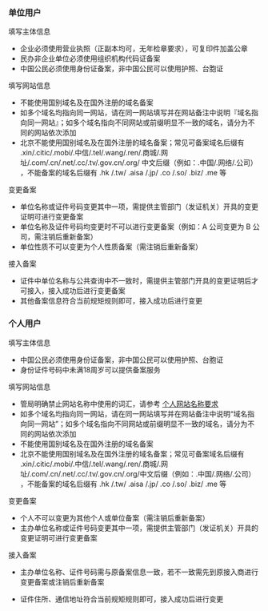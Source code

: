 

### 单位用户

填写主体信息
* 企业必须使用营业执照（正副本均可，无年检章要求），可复印件加盖公章
* 民办非企业单位必须使用组织机构代码证备案
* 中国公民必须使用身份证备案，非中国公民可以使用护照、台胞证

填写网站信息
* 不能使用国别域名及在国外注册的域名备案
* 如多个域名均指向同一网站，请在同一网站填写并在网站备注中说明『域名指向同一网站』；如多个域名指向不同网站或前缀明显不一致的域名，请分为不同的网站依次添加
* 北京不能使用国别域名及在国外注册的域名备案；常见可备案域名后缀有 .xin/.citic/.mobi/.中信/.tel/.wang/.ren/.商城/.网址/.com/.cn/.net/.cc/.tv/.gov.cn/.org/ 中文后缀（例如：.中国/.网络/.公司） ，不能备案的域名后缀有 .hk /.tw/ .aisa /.jp/ .co /.so/ .biz/ .me 等

变更备案
* 单位名称或证件号码变更其中一项，需提供主管部门（发证机关）开具的变更证明可进行变更备案
* 单位名称及证件号码均变更时不可以进行变更备案（例如：A 公司变更为 B 公司，需注销后重新备案）
* 单位性质不可以变更为个人性质备案（需注销后重新备案）

接入备案

* 证件中单位名称与公共查询中不一致时，需提供主管部门开具的变更证明后才可接入，接入成功后进行变更备案
* 其他备案信息符合当前规矩规则即可，接入成功后进行变更

### 个人用户

填写主体信息

* 中国公民必须使用身份证备案，非中国公民可以使用护照、台胞证
* 身份证件号码中未满18周岁可以提供备案服务

填写网站信息

* 管局明确禁止网站名称中使用的词汇，请参考 [个人网站名称要求][1]
* 如多个域名均指向同一网站，请在同一网站填写并在网站备注中说明“域名指向同一网站”；如多个域名指向不同网站或前缀明显不一致的域名，请分为不同的网站依次添加
* 不能使用国别域名及在国外注册的域名备案
* 北京不能使用国别域名及在国外注册的域名备案；常见可备案域名后缀有 .xin/.citic/.mobi/.中信/.tel/.wang/.ren/.商城/.网址/.com/.cn/.net/.cc/.tv/.gov.cn/.org/中文后缀（例如：.中国/.网络/.公司） ，不能备案的域名后缀有 .hk /.tw/ .aisa /.jp/ .co /.so/ .biz/ .me 等
 
变更备案

* 个人不可以变更为其他个人或单位备案（需注销后重新备案）
* 主办单位名称或证件号码变更其中一项，需提供主管部门（发证机关）开具的变更证明可进行变更备案
 
接入备案

* 主办单位名称、证件号码需与原备案信息一致，若不一致需先到原接入商进行变更备案或注销后重新备案
* 证件住所、通信地址符合当前规矩规则即可，接入成功后进行变更


  [1]: n